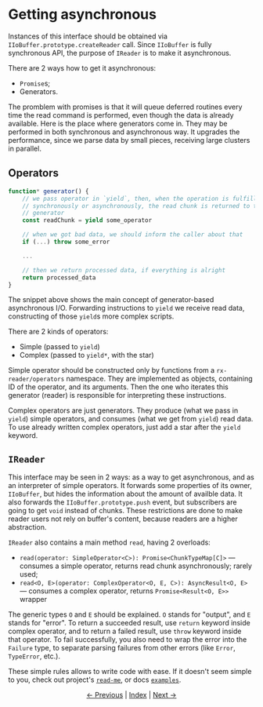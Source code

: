 # Getting asynchronous

Instances of this interface should be obtained via `IIoBuffer.prototype.createReader` call. Since `IIoBuffer` is fully synchronous API, the purpose of `IReader` is to make it asynchronous.

There are 2 ways how to get it asynchronous:

- `Promise`s;
- Generators.

The promblem with promises is that it will queue deferred routines every time the read command is performed, even though the data is already available. Here is the place where generators come in. They may be performed in both synchronous and asynchronous way. It upgrades the performance, since we parse data by small pieces, receiving large clusters in parallel.

## Operators

```javascript
function* generator() {
    // we pass operator in `yield`, then, when the operation is fulfilled
    // synchronously or asynchronously, the read chunk is returned to the
    // generator
    const readChunk = yield some_operator

    // when we got bad data, we should inform the caller about that
    if (...) throw some_error

    ...

    // then we return processed data, if everything is alright
    return processed_data
}
```

The snippet above shows the main concept of generator-based asynchronous I/O. Forwarding instructions to `yield` we receive read data, constructing of those `yield`s more complex scripts.

There are 2 kinds of operators:

- Simple (passed to `yield`)
- Complex (passed to `yield*`, with the star)

Simple operator should be constructed only by functions from a `rx-reader/operators` namespace. They are implemented as objects, containing ID of the operator, and its arguments. Then the one who iterates this generator (reader) is responsible for interpreting these instructions.

Complex operators are just generators. They produce (what we pass in `yield`) simple operators, and consumes (what we get from `yield`) read data. To use already written complex operators, just add a star after the `yield` keyword.

## `IReader`

This interface may be seen in 2 ways: as a way to get asynchronous, and as an interpreter of simple operators. It forwards some properties of its owner, `IIoBuffer`, but hides the information about the amount of availble data. It also forwards the `IIoBuffer.prototype.push` event, but subscribers are going to get `void` instead of chunks. These restrictions are done to make reader users not rely on buffer's content, because readers are a higher abstraction.

`IReader` also contains a main method `read`, having 2 overloads:

- `read(operator: SimpleOperator<C>): Promise<ChunkTypeMap[C]>` — consumes a simple operator, returns read chunk asynchronously; rarely used;
- `read<O, E>(operator: ComplexOperator<O, E, C>): AsyncResult<O, E>` — consumes a complex operator, returns `Promise<Result<O, E>>` wrapper

The generic types `O` and `E` should be explained. `O` stands for "output", and `E` stands for "error". To return a succeeded result, use `return` keyword inside complex operator, and to return a failed result, use `throw` keyword inside that operator. To fail successfully, you also need to wrap the error into the `Failure` type, to separate parsing failures from other errors (like `Error`, `TypeError`, etc.).

These simple rules allows to write code with ease. If it doesn't seem simple to you, check out project's [`read-me`](/doc/README.md), or docs [`examples`](/doc/examples/README.md).

<p align="center">
    <a href="https://github.com/retueZe/rx-reader/tree/master/doc/getting_started/2.md">← Previous</a>
    |
    <a href="https://github.com/retueZe/rx-reader/tree/master/doc/README.md">Index</a>
    |
    <a href="https://github.com/retueZe/rx-reader/tree/master/doc/getting_started/4.md">Next →</a>
</p>
